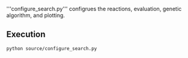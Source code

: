 
'''configure_search.py''' configrues the reactions, evaluation, genetic algorithm, and plotting.

## Execution

    python source/configure_search.py